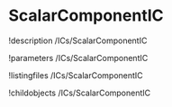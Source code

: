 <!-- MOOSE Documentation Stub: Remove this when content is added. -->

# ScalarComponentIC
!description /ICs/ScalarComponentIC

!parameters /ICs/ScalarComponentIC

!listingfiles /ICs/ScalarComponentIC

!childobjects /ICs/ScalarComponentIC
